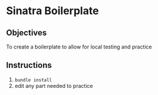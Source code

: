 # Sinatra Boilerplate

## Objectives

To create a boilerplate to allow for local testing and practice

## Instructions

1. `bundle install`
2. edit any part needed to practice
